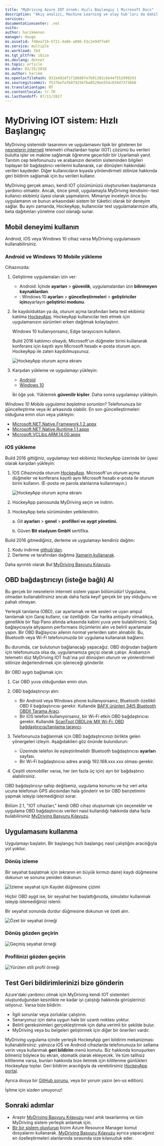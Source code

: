 ```yaml
---
title: "MyDriving Azure IOT örnek: Hızlı Başlangıç | Microsoft Docs"
description: "Akış analizi, Machine Learning ve olay hub'ları da dahil olmak üzere Microsoft Azure kullanarak bir IOT sistemi mimari konusunda kapsamlı bir örnek bir uygulama kullanmaya başlayın."
services: 
documentationcenter: .net
suite: 
author: harikmenon
manager: douge
ms.assetid: f40ea71b-5721-4a6b-a886-53c2e9dffe8f
ms.service: multiple
ms.workload: tbd
ms.tgt_pltfrm: ibiza
ms.devlang: dotnet
ms.topic: article
ms.date: 03/25/2016
ms.author: harikm
ms.openlocfilehash: 031b492df1f186087e7b91102cbb44f552999293
ms.sourcegitcommit: f537befafb079256fba0529ee554c034d73f36b0
ms.translationtype: MT
ms.contentlocale: tr-TR
ms.lasthandoff: 07/11/2017
---
```

# <a name="mydriving-iot-system-quick-start"></a>MyDriving IOT sistem: Hızlı Başlangıç
MyDriving sistemidir tasarımını ve uygulamasını tipik bir gösteren bir [nesnelerin interneti](iot-suite-overview.md) telemetri cihazlardan toplar (IOT) çözümü bu verileri bulutta işler ve makine sağlamak öğrenme geçerlidir bir Uyarlamalı yanıt. Tanıtım cep telefonunuzu ve arabanızın denetim sisteminden bilgileri toplayan bir bağdaştırıcı verilerini kullanarak, car dönüşleri hakkındaki verileri kaydeder. Diğer kullanıcıların kıyasla yönlendirmeli stilinize hakkında geri bildirim sağlamak için bu verileri kullanır.

MyDriving gerçek amacı, kendi IOT çözümünüzü oluştururken başlamanıza yardımcı olmaktır. Ancak, önce şimdi, uygulamayla MyDriving kendisini--test kullanıcı ekibimiz üyesi olarak yapmalarını. Mimariye inceleyin önce bu uygulamanın ve bunun arkasındaki sistem bir tüketici olarak bir deneyim sağlar. Bu aynı zamanda, HockeyApp, kullanıcılar test uygulamalarınızın alfa, beta dağıtımları yönetme cool olanağı sunar.

## <a name="use-the-mobile-experience"></a>Mobil deneyimi kullanın
Android, iOS veya Windows 10 cihaz varsa MyDriving uygulamasını kullanabilirsiniz.

### <a name="android-and-windows-10-mobile-installation"></a>Android ve Windows 10 Mobile yükleme
Cihazınızda:

1. Geliştirme uygulamaları izin ver:
   
   * Android: İçinde **ayarları** > **güvenlik**, uygulamalardan izin **bilinmeyen kaynaklardan**.
   * : Windows 10 **ayarları** > **güncelleştirmeleri** > **geliştiriciler için**ayarlayın **geliştirici modunu**.
2. İle kaydolduktan ya da, oturum açma tarafından beta test ekibimiz katılma [HockeyApp](https://rink.hockeyapp.net). HockeyApp kullanıcılar test etmek için uygulamanızın sürümleri erken dağıtmak kolaylaştırır.
   
   Windows 10 kullanıyorsanız, Edge tarayıcısını kullanın.
   
   Build 2016 katılımcı olsaydı, Microsoft'un düğmeler birini kullanarak konferans için kayıtlı aynı Microsoft hesabı e-posta oturum açın. HockeyApp ile zaten kaydolmuşsunuz.
   
   ![HockeyApp oturum açma ekranı](./media/iot-solution-get-started/image1.png)
3. Karşıdan yükleme ve uygulamayı yükleyin:
   
   * [Android](http://rink.io/spMyDrivingAndroid)
   * [Windows 10](http://rink.io/spMyDrivingUWP)
   
   İki öğe yok. Yüklemek **güvenilir kişiler**. Daha sonra uygulamayı yükleyin.

*Windows 10 Mobile uygulama başlatma sorunları?* Telefonunuza bir güncelleştirme veya iki arkasında olabilir. En son güncelleştirmeleri olduğuna emin olun veya yükleyin:

* [Microsoft.NET.Native.Framework.1.2.appx](https://download.hockeyapp.net/packages/win10/Microsoft.NET.Native.Framework.1.2.appx) 
* [Microsoft.NET.Native.Runtime.1.1.appx](https://download.hockeyapp.net/packages/win10/Microsoft.NET.Native.Runtime.1.1.appx) 
* [Microsoft.VCLibs.ARM.14.00.appx](https://download.hockeyapp.net/packages/win10/Microsoft.VCLibs.ARM.14.00.appx)

### <a name="ios-installation"></a>iOS yükleme
Build 2016 gittiğiniz, uygulamayı test ekibimiz HockeyApp üzerinde bir üyesi olarak karşıdan yükleyin:

1. İOS Cihazınızda oturum [HockeyApp](https://rink.hockeyapp.net).
   Microsoft'un oturum açma düğmeler ve konferans kayıtlı aynı Microsoft hesabı e-posta ile oturum birini kullanın. (E-posta ve parola alanlarına kullanmayın.)
   
   ![HockeyApp oturum açma ekranı](./media/iot-solution-get-started/image1.png)
2. HockeyApp panosunda MyDriving seçin ve indirin.
3. HockeyApp beta sürümünden yetkilendirin.
   
   a. Git **ayarları** > **genel** > **profilleri ve aygıt yönetimi.**
   
   b. Güven **Bit stadyum GmbH** sertifika.

Build 2016 gitmediğiniz, derleme ve uygulamayı kendiniz dağıtın:

1. Kodu indirme [github'dan].
2. Derleme ve tarafından dağıtma [Xamarin kullanarak].

Daha ayrıntılı olarak Bul [MyDriving Başvuru Kılavuzu](http://aka.ms/mydrivingdocs).

## <a name="get-an-obd-adapter-optional"></a>OBD bağdaştırıcıyı (isteğe bağlı) Al
Bu gerçek bir nesnelerin interneti sistem yapan bölümüdür! Uygulama, olmadan kullanabilirsiniz ancak daha fazla keyif gerçek bir şey olduğunu ve pahalı olmayan.

Yerleşik tanılama (OBD), car ayarlamak ve tek sesleri ve uyarı ampul tanılamak için Garaj kullanır, car özelliğidir. Car harika antiquity olmadıkça, genellikle bir flap Pano altında arkasında kabini yuva yere bulabilirsiniz. Sağ bağlayıcısıyla altyapının performans ölçümlerini alın ve belirli ayarlamalar yapın. Bir OBD Bağlayıcısı ailenin normal yerlerden satın alınabilir. Bu, Bluetooth veya Wi-Fi telefonunuzda bir uygulama kullanarak bağlanır.

Bu durumda, car bulutunun bağlanacağı yapacağız. OBD doğrudan bağlantı için telefonunuza olsa da, uygulamamıza geçişi olarak çalışır. Arabanızın telemetri düz MyDriving IOT hub'ına yol dönüşleri oturum ve yönlendirmeli stilinize değerlendirmek için işleneceği gönderilir.

Bir OBD aygıtı bağlamak için:

1. Car OBD yuva olduğundan emin olun.
2. OBD bağdaştırıcıyı alın:
   
   * Bir Android veya Windows phone kullanıyorsanız, Bluetooth özellikli OBD II bağdaştırıcısı gerekir. Kullandık [BAFX ürünleri 34t5 Bluetooth OBDII Tarama Aracı].
   * Bir iOS telefon kullanıyorsanız, bir Wi-Fi etkin OBD bağdaştırıcısı gerekir. Kullandık [ScanTool OBDLink MX Wi-Fi: OBD bağdaştırıcısı/tanılama tarayıcı].
3. Telefonunuza bağlanmak için OBD bağdaştırıcınızı birlikte gelen yönergeleri izleyin. Aşağıdakileri göz önünde bulundurun:
   
   * Üzerinde telefon ile eşleştirilmelidir Bluetooth bağdaştırıcısı **ayarları** sayfası.
   * Bir Wi-Fi bağdaştırıcısı adres aralığı 192.168.xxx.xxx olması gerekir.
4. Çeşitli otomobiller varsa, her (en fazla üç için) ayrı bir bağdaştırıcı alabilirsiniz.

OBD bağdaştırıcıyı sahip değilseniz, uygulama konumu ve hız veri arka ucuna telefonun GPS alıcısından hala gönderir ve bir OBD benzetimini yapmak isteyip istemediğinizi sorar.

Bölüm 2.1, "IOT cihazları," kendi OBD cihaz oluşturmak için seçenekler ve uygulama OBD bağdaştırıcısı verileri nasıl kullandığı hakkında daha fazla bulabilirsiniz [MyDriving Başvuru Kılavuzu](http://aka.ms/mydrivingdocs).

## <a name="use-the-app"></a>Uygulamasını kullanma
Uygulamayı başlatın. Bir başlangıç hızlı başlangıç nasıl çalıştığını aracılığıyla yol yoktur.

### <a name="track-your-trips"></a>Dönüş izleme
Bir seyahat başlatmak için (ekranın en büyük kırmızı daire) kaydı düğmesine dokunun ve sonuna yeniden dokunun.

![İzleme seyahat için Kaydet düğmesine çizimi](./media/iot-solution-get-started/image2.png)

Hiçbir OBD aygıt ise, bir seyahat her başlattığınızda, simulator kullanmak isteyip istemediğinizi istenir.

Bir seyahat sonunda durdur düğmesine dokunun ve özeti alın.

![Özet bir seyahat örneği](./media/iot-solution-get-started/image3.png)

### <a name="review-your-trips"></a>Dönüş gözden geçirin
![Geçmiş seyahat örneği](./media/iot-solution-get-started/image4.png)

### <a name="review-your-profile"></a>Profilinizi gözden geçirin
![Yürüten stili profil örneği](./media/iot-solution-get-started/image5.png)

## <a name="send-us-your-test-feedback"></a>Test Geri bildirimlerinizi bize gönderin
Azure'daki yardımcı olmak için MyDriving kendi IOT sistemleri oluşturduğundan kesinlikle ne kadar iyi çalıştığı hakkında görüşlerinizi istiyoruz. Varsa bize bildirin:

* İlgili sorunlar veya zorluklar çalıştırın.
* Senaryonuz için daha uygun hale bir uzantı noktası yoktur.
* Belirli gereksinimleri gerçekleştirmek için daha verimli bir şekilde bulur.
* MyDriving veya bu belgeleri geliştirmek için diğer bir önerileri vardır.

MyDriving uygulama içinde yerleşik HockeyApp geri bildirim mekanizması kullanabilirsiniz: yalnızca iOS ve Android cihazlarda telefonunuza bir sallama verin veya kullanmak **geri bildirim** menü komutu. Biz hakkında konuşurken bilmeniz böylece bu ekran, otomatik olarak ekleyecek. Ve tüm talihsiz kilitlenme varsa, bunları hakkında bize iletmek için kilitlenme günlükleri HockeyApp toplar. Geri bildirim aracılığıyla da verebilirsiniz [HockeyApp portal].

Ayrıca dosya bir [GitHub sorunu], veya bir yorum yazın (en-us edition).

İşitme için sizden umuyoruz!

## <a name="next-steps"></a>Sonraki adımlar
* Araştır [MyDriving Başvuru Kılavuzu](http://aka.ms/mydrivingdocs) nasıl artık tasarlanmış ve tüm MyDriving sistem yerleşik anlamak için.
* [Bir bir sistem oluşturup](iot-solution-build-system.md) bizim Azure Resource Manager komut dosyalarını kullanarak. [MyDriving Başvuru Kılavuzu](http://aka.ms/mydrivingdocs) ayrıca yapacağınız en özelleştirmeleri alanlarında sırasında size kılavuzluk eder.

[github'dan]: https://github.com/Azure-Samples/MyDriving
[Xamarin kullanarak]: https://developer.xamarin.com/guides/ios/getting_started/installation/
[BAFX ürünleri 34t5 Bluetooth OBDII Tarama Aracı]: http://www.amazon.com/gp/product/B005NLQAHS
[ScanTool OBDLink MX Wi-Fi: OBD bağdaştırıcısı/tanılama tarayıcı]: http://www.amazon.com/gp/product/B00OCYXTYY/ref=s9_simh_gw_g263_i1_r?pf_rd_m=ATVPDKIKX0DER&pf_rd_s=desktop-2&pf_rd_r=1MWRMKXK4KK9VYMJ44MP
[HockeyApp portal]: https://rink.hockeyapp.org
[GitHub sorunu]: https://github.com/Azure-Samples/MyDriving/issues
